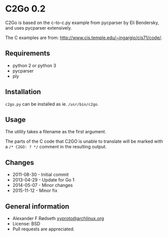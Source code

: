 C2Go 0.2
========

C2Go is based on the c-to-c.py example from pycparser by Eli Bendersky, and uses pycparser extensively.

The C examples are from: http://www.cis.temple.edu/~ingargio/cis71/code/.


Requirements
---

* python 2 or python 3
* pycparser
* ply


Installation
---

`c2go.py` can be installed as ie. `/usr/bin/c2go`.


Usage
---

The utility takes a filename as the first argument.

The parts of the C code that C2GO is unable to translate will be marked with a `/* C2GO: ? */` comment in the resulting output.


Changes
---

* 2011-08-30 - Initial commit
* 2013-04-29 - Update for Go 1
* 2014-05-07 - Minor changes
* 2015-11-12 - Minor fix


General information
---

* Alexander F Rødseth <xyproto@archlinux.org>
* License: BSD
* Pull requests are appreciated.
